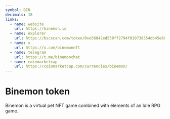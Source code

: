 ```yaml
---
symbol: BIN
decimals: 18
links:
  - name: website
    url: https://binemon.io
  - name: explorer
    url: https://bscscan.com/token/0xe56842ed550ff2794f010738554db45e60730371
  - name: x
    url: https://x.com/binemonnft
  - name: telegram
    url: https://t.me/binemonchat
  - name: coinmarketcap
    url: https://coinmarketcap.com/currencies/binemon/
---
```


# Binemon token

Binemon is a virtual pet NFT game combined with elements of an Idle RPG game.
